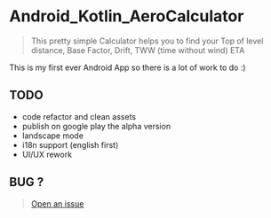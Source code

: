 # Android_Kotlin_AeroCalculator

> This pretty simple Calculator helps you to find your Top of level distance, Base Factor, Drift, TWW (time without wind) ETA

This is my first ever Android App so there is a lot of work to do :)


## TODO
* code refactor and clean assets
* publish on google play the alpha version
* landscape mode
* i18n support (english first)
* UI/UX rework

## BUG ?
> [Open an issue](https://github.com/btronquo/Android_Kotlin_AeroCalculator/issues)
